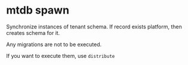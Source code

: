# mtdb spawn

Synchronize instances of tenant schema. If record exists platform, then creates schema for it.

Any migrations are not to be executed.

If you want to execute them, use `distribute`
